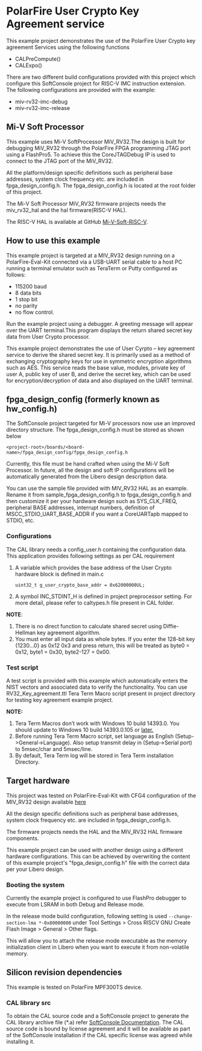 PolarFire User Crypto Key Agreement service
================================================================================
This example project demonstrates the use of the PolarFire User Crypto key 
agreement Services using the following functions

   - CALPreCompute()
   - CALExpo()
   
There are two different build configurations provided with this project which
configure this SoftConsole project for RISC-V IMC instruction extension. 
The following configurations are provided with the example:

  - miv-rv32-imc-debug
  - miv-rv32-imc-release

Mi-V Soft Processor
--------------------------------------------------------------------------------
This example uses Mi-V SoftProcessor MiV_RV32.The design is built for debugging
MiV_RV32 through the PolarFire FPGA programming JTAG port using a FlashPro5.
To achieve this the CoreJTAGDebug IP is used to connect to the JTAG port of the
MiV_RV32.

All the platform/design specific definitions such as peripheral base addresses,
system clock frequency etc. are included in fpga_design_config.h. The
fpga_design_config.h is located at the root folder of this project.

The Mi-V Soft Processor MiV_RV32 firmware projects needs the miv_rv32_hal and 
the hal firmware(RISC-V HAL).

The RISC-V HAL is available at GitHub [Mi-V-Soft-RISC-V](https://mi-v-ecosystem.github.io/redirects/platform).
    
How to use this example
--------------------------------------------------------------------------------
This example project is targeted at a MIV_RV32 design running on a PolarFire-Eval-Kit 
connected via a USB-UART serial cable to a host PC running a terminal emulator
such as TeraTerm or Putty configured as follows:

 - 115200 baud
 - 8 data bits
 - 1 stop bit
 - no parity
 - no flow control.

Run the example project using a debugger. A greeting message will appear over the 
UART terminal.This program displays the return shared secret key data from User
Crypto processor.

This example project demonstrates the use of User Cyrpto – key agreement service
to derive the shared secret key. It is primarily used as a method of exchanging
cryptography keys for use in symmetric encryption algorithms such as AES. This 
service reads the base value, modules, private key of user A, public key of user
B, and derive the secret key, which can be used for encryption/decryption of 
data and also displayed on the UART terminal.

fpga_design_config (formerly known as hw_config.h)
--------------------------------------------------------------------------------
The SoftConsole project targeted for Mi-V processors now use an improved
directory structure. The fpga_design_config.h must be stored as shown below

`
    <project-root>/boards/<board-name>/fpga_design_config/fpga_design_config.h
`

Currently, this file must be hand crafted when using the Mi-V Soft Processor.
In future, all the design and soft IP configurations will be automatically
generated from the Libero design description data.

You can use the sample file provided with MIV_RV32 HAL as an example. Rename it
from sample_fpga_design_config.h to fpga_design_config.h and then customize it
per your hardware design such as SYS_CLK_FREQ, peripheral BASE addresses,
interrupt numbers, definition of MSCC_STDIO_UART_BASE_ADDR if you want a
CoreUARTapb mapped to STDIO, etc.

### Configurations

The CAL library needs a config_user.h containing the configuration data.
This application provides following settings as per CAL requirement   
  1. A variable which provides the base address of the User Crypto hardware block
     is defined in main.c
     
     `uint32_t g_user_crypto_base_addr = 0x62000000UL;`
     
  2. A symbol INC_STDINT_H is defined in project preprocessor setting. 
     For more detail, please refer to caltypes.h file present in CAL folder.

**NOTE**: 
1. There is no direct function to calculate shared secret using Diffie-Hellman
   key agreement algorithm.
2. You must enter all input data as whole bytes. If you enter the 128-bit key
   {1230...0} as 0x12 0x3 and press return, this will be treated as
   byte0 = 0x12, byte1 = 0x30, byte2-127 = 0x00.
       
### Test script

A test script is provided with this example which automatically enters the NIST
vectors and associated data to verify the functionality. You can use 
RV32_Key_agreement.ttl Tera Term Macro script present in project directory for 
testing key agreement example project.

**NOTE:**
1. Tera Term Macros don’t work with Windows 10 build 14393.0. You should update
   to Windows 10 build 14393.0.105 or [later.](https://osdn.net/ticket/browse.php?group_id=1412&tid=36526) 
2. Before running Tera Term Macro script, set language as English 
   (Setup->General->Language). Also setup transmit delay in (Setup->Serial port)
   to 5msec/char and 5msec/line.
3. By default, Tera Term log will be stored in Tera Term installation Directory.

## Target hardware

This project was tested on PolarFire-Eval-Kit with CFG4 configuration of the
MIV_RV32 design available [here](https://github.com/Mi-V-Soft-RISC-V/PolarFire-Eval-Kit/tree/main/Libero_Projects)

All the design specific definitions such as peripheral base addresses, system
clock frequency etc. are included in fpga_design_config.h. 

The firmware projects needs the HAL and the MIV_RV32 HAL firmware components.

This example project can be used with another design using a different hardware
configurations. This can be achieved by overwriting the content of this example
project's "fpga_design_config.h" file with the correct data per your Libero design.

### Booting the system

Currently the example project is configured to use FlashPro debugger to execute 
from LSRAM in both Debug and Release mode.

In the release mode build configuration, following setting is used
`--change-section-lma *-0x80000000` under
Tool Settings > Cross RISCV GNU Create Flash Image > General > Other flags. 

This will allow you to attach the release mode executable as the memory 
initialization client in Libero when you want to execute it from non-volatile memory. 

## Silicon revision dependencies

This example is tested on PolarFire MPF300TS device.

### CAL library src
 
To obtain the CAL source code and a SoftConsole project to generate the CAL
library archive file (*.a) refer [SoftConsole Documentation](https://mi-v-ecosystem.github.io/SoftConsole-Documentation/SoftConsole-v2021.3/using_softconsole/other.html#crypto-application-library).
The CAL source code is bound by license agreement and it will be available as
part of the SoftConsole installation if the CAL specific license was agreed
while installing it.